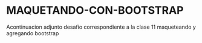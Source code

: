 # MAQUETANDO-CON-BOOTSTRAP
Acontinuacion adjunto desafio correspondiente a la clase 11 maqueteando y agregando bootstrap
